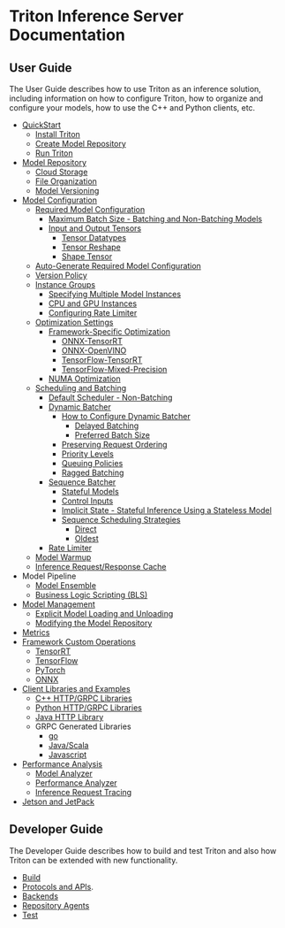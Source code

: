 
<!--
# Copyright 2018-2022, NVIDIA CORPORATION & AFFILIATES. All rights reserved.
#
# Redistribution and use in source and binary forms, with or without
# modification, are permitted provided that the following conditions
# are met:
#  * Redistributions of source code must retain the above copyright
#    notice, this list of conditions and the following disclaimer.
#  * Redistributions in binary form must reproduce the above copyright
#    notice, this list of conditions and the following disclaimer in the
#    documentation and/or other materials provided with the distribution.
#  * Neither the name of NVIDIA CORPORATION nor the names of its
#    contributors may be used to endorse or promote products derived
#    from this software without specific prior written permission.
#
# THIS SOFTWARE IS PROVIDED BY THE COPYRIGHT HOLDERS ``AS IS'' AND ANY
# EXPRESS OR IMPLIED WARRANTIES, INCLUDING, BUT NOT LIMITED TO, THE
# IMPLIED WARRANTIES OF MERCHANTABILITY AND FITNESS FOR A PARTICULAR
# PURPOSE ARE DISCLAIMED.  IN NO EVENT SHALL THE COPYRIGHT OWNER OR
# CONTRIBUTORS BE LIABLE FOR ANY DIRECT, INDIRECT, INCIDENTAL, SPECIAL,
# EXEMPLARY, OR CONSEQUENTIAL DAMAGES (INCLUDING, BUT NOT LIMITED TO,
# PROCUREMENT OF SUBSTITUTE GOODS OR SERVICES; LOSS OF USE, DATA, OR
# PROFITS; OR BUSINESS INTERRUPTION) HOWEVER CAUSED AND ON ANY THEORY
# OF LIABILITY, WHETHER IN CONTRACT, STRICT LIABILITY, OR TORT
# (INCLUDING NEGLIGENCE OR OTHERWISE) ARISING IN ANY WAY OUT OF THE USE
# OF THIS SOFTWARE, EVEN IF ADVISED OF THE POSSIBILITY OF SUCH DAMAGE.
-->

# Triton Inference Server Documentation
## User Guide
The User Guide describes how to use Triton as an inference solution, including information on how to configure Triton, how to organize and configure your models, how to use the C++ and Python clients, etc. 

- [QuickStart](quickstart.md)
  - [Install Triton](quickstart.md#install-triton-docker-image)
  - [Create Model Repository](quickstart.md#create-a-model-repository)
  - [Run Triton](quickstart.md#run-triton)
- [Model Repository](model_repository.md)
  - [Cloud Storage](model_repository.md#model-repository-locations)
  - [File Organization](model_repository.md#model-files)
  - [Model Versioning](model_repository.md#model-versions)
- [Model Configuration](model_configuration.md)
  - [Required Model Configuration](model_configuration.md#minimal-model-configuration)
    - [Maximum Batch Size - Batching and Non-Batching Models](model_configuration.md#maximum-batch-size)
    - [Input and Output Tensors](model_configuration.md#inputs-and-outputs)
      - [Tensor Datatypes](model_configuration.md#datatypes)
      - [Tensor Reshape](model_configuration.md#reshape)
      - [Shape Tensor](model_configuration.md#shape-tensors)
  - [Auto-Generate Required Model Configuration](model_configuration.md#auto-generated-model-configuration)
  - [Version Policy](model_configuration.md#version-policy)
  - [Instance Groups](model_configuration.md#instance-groups)
    - [Specifying Multiple Model Instances](model_configuration.md#multiple-model-instances)
    - [CPU and GPU Instances](model_configuration.md#cpu-model-instance)
    - [Configuring Rate Limiter](model_configuration.md#rate-limiter-configuration)
  - [Optimization Settings](model_configuration.md#optimization_policy)
    - [Framework-Specific Optimization](optimization.md#framework-specific-optimization)
      - [ONNX-TensorRT](optimization.md#onnx-with-tensorrt-optimization-ort-trt)
      - [ONNX-OpenVINO](optimization.md#onnx-with-openvino-optimization)
      - [TensorFlow-TensorRT](optimization.md#tensorflow-with-tensorrt-optimization-tf-trt)
      - [TensorFlow-Mixed-Precision](optimization.md#tensorflow-automatic-fp16-optimization)
    - [NUMA Optimization](optimization.md#numa-optimization)
  - [Scheduling and Batching](model_configuration.md#scheduling-and-batching)
    - [Default Scheduler - Non-Batching](model_configuration.md#default-scheduler)
    - [Dynamic Batcher](model_configuration.md#dynamic-batcher)
      - [How to Configure Dynamic Batcher](model_configuration.md#recommended-configuration-process)
        - [Delayed Batching](model_configuration.md#delayed-batching)
        - [Preferred Batch Size](model_configuration.md#preferred-batch-sizes)
      - [Preserving Request Ordering](model_configuration.md#preserve-ordering)
      - [Priority Levels](model_configuration.md#priority-levels)
      - [Queuing Policies](model_configuration.md#queue-policy)
      - [Ragged Batching](ragged_batching.md)
    - [Sequence Batcher](model_configuration.md#sequence-batcher)
      - [Stateful Models](architecture.md#stateful-models)
      - [Control Inputs](architecture.md#control-inputs)
      - [Implicit State - Stateful Inference Using a Stateless Model](architecture.md#implicit-state-management)
      - [Sequence Scheduling Strategies](architecture.md#scheduling-strateties)
        - [Direct](architecture.md#direct)
        - [Oldest](architecture.md#oldest)
    - [Rate Limiter](rate_limiter.md)
  - [Model Warmup](model_configuration.md#model-warmup)
  - [Inference Request/Response Cache](model_configuration.md#response-cache)
- Model Pipeline
  - [Model Ensemble](architecture.md#ensemble-models)
  - [Business Logic Scripting (BLS)](https://github.com/triton-inference-server/python_backend#business-logic-scripting)
- [Model Management](model_management.md)
  - [Explicit Model Loading and Unloading](model_management.md#model-control-mode-explicit)
  - [Modifying the Model Repository](model_management.md#modifying-the-model-repository)
- [Metrics](metrics.md)
- [Framework Custom Operations](custom_operations.md)
  - [TensorRT](custom_operations.md#tensorrt)
  - [TensorFlow](custom_operations.md#tensorflow)
  - [PyTorch](custom_operations.md#pytorch)
  - [ONNX](custom_operations.md#onnx)
- [Client Libraries and Examples](https://github.com/triton-inference-server/client)
  - [C++ HTTP/GRPC Libraries](https://github.com/triton-inference-server/client#client-library-apis)
  - [Python HTTP/GRPC Libraries](https://github.com/triton-inference-server/client#client-library-apis)
  - [Java HTTP Library](https://github.com/triton-inference-server/client/tree/main/src/java)
  - GRPC Generated Libraries
    - [go](https://github.com/triton-inference-server/client/tree/main/src/grpc_generated/go)
    - [Java/Scala](https://github.com/triton-inference-server/client/tree/main/src/grpc_generated/java)
    - [Javascript](https://github.com/triton-inference-server/client/tree/main/src/grpc_generated/javascript)
- [Performance Analysis](optimization.md)
  - [Model Analyzer](model_analyzer.md)
  - [Performance Analyzer](perf_analyzer.md)
  - [Inference Request Tracing](trace.md)
- [Jetson and JetPack](jetson.md)

## Developer Guide
The Developer Guide describes how to build and test Triton and also how Triton can be extended with new functionality.

- [Build](build.md)
- [Protocols and APIs](inference_protocols.md).
- [Backends](https://github.com/triton-inference-server/backend)
- [Repository Agents](repository_agents.md)
- [Test](test.md)

